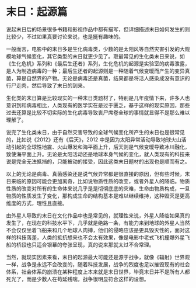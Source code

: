# 末日：起源篇

说起末日后的场景很多书籍和影视作品中都有描写，但详细描述末日如何发生的则比较少，不过如果真要讨论来说，也是挺有趣味的。

一般而言，电影中的末日多是生化病毒类，少数的是太阳风等自然灾害引发的大规模地球气候变化，其它类型的末日就更少见了。取最常见的生化类末日来说，如《生化危机》系列和《最后生还者》系列，生化危机的起源是实验室的病毒泄露，是人为制造病毒的一种；最后生还者的起源则是一种随着气候变暖而产生的变异真菌，算是自然界的产物。无论是病毒还是真菌，结果都是将活人感染成没有意识的行尸走肉，然后导致了末日的到来。

生化类的末日算是比较现实的一种末日类题材了，特别是几年疫情下来，许多人也意识到和病毒相比，人类现有的医学实在是过于匮乏，基于这样的现实原因，那些过去还算是比较不切实际的生化病毒导致丧尸席卷全球的事情就显得不是那么难以理解了。

说完了生化类末日，由于自然灾害导致的全球气候变化所产生的末日也是很常见的，比如说《2012》还有《后天》，2012 中是因为太阳异常活动导致地球火山活动引起的全球性地震、火山爆发和海平面上升，后天则是气候变暖导致冰川融化，致使海平面上升。无论是太阳活动还是地球本身气候的变化，就人类现有的科技来说是完全无法抵挡的，只能被动的接受，因此这类末日题材的出现也是顺而有之。

以上的无论是病毒、真菌感染还是说气候异常都是很直接的原因，但有些时候，末日来临的原因可能会更加离奇，比如说物质性质的改变，或者外星人的降临。物质性质的改变对所有的生命体来说几乎是是彻彻底底的灾难，生命由物质构成，一旦物质的性质发生了变化，那构成生命的结构基本是难以继续维持，这种毁灭是更高维度的方式，理性且直接。

由外星人导致的末日在文化作品中也是常见的，就理性来说，外星人降临如果真的发生了，在现在的科技水平下，几乎就是绝路一条，有能力来到地球的外星人当然不会仅仅坐着飞船来和几个地球人肉搏，他们的侵略应该是更具毁灭性的，面对这样的科技落差，人类的抵抗想来也不会太有效果，像是电影中老式飞机撞爆外星飞船的桥段也只适合银幕的夸张呈现，真的说来那就太过不合常理。

当然，就现实因素来看，末日的起源最大可能还是源于战争，就像《辐射》世界观一样，战争是永远不会改变的，随着科技发展，战争的烈度也足以摧毁现有的社会体系，社会体系的崩溃在某种程度上本来就是末日世界，毕竟末日并不是所有人都死光了，而是少数人在苟延残喘，战争很明显符合这样的设想。
